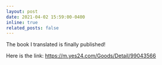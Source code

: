 ```yaml
---
layout: post
date: 2021-04-02 15:59:00-0400
inline: true
related_posts: false
---
```


The book I translated is finally published!

Here is the link: https://m.yes24.com/Goods/Detail/99043566

